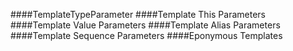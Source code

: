 ####TemplateTypeParameter
####Template This Parameters
####Template Value Parameters
####Template Alias Parameters
####Template Sequence Parameters 
####Eponymous Templates
    
    

